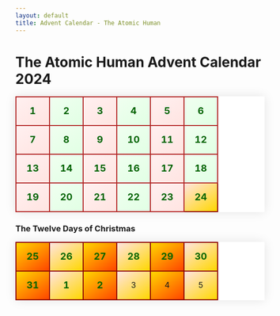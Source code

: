 ```yaml
---
layout: default
title: Advent Calendar - The Atomic Human
---
```


# The Atomic Human Advent Calendar 2024

<style>
  .advent-calendar {
  width: 100%;
  border-collapse: collapse;
  text-align: center;
  background-color: #fff;
  box-shadow: 0 0 20px rgba(0, 0, 0, 0.1);
}

.advent-calendar td {
  width: 50px;
  height: 50px;
  border: 2px solid #b22222; /* Dark red border */
  vertical-align: middle;
  background: linear-gradient(145deg, #f8f9fa 0%, #e9ecef 100%);
  position: relative;
  transition: all 0.3s ease;
}

.advent-calendar td:hover {
  background: linear-gradient(145deg, #ffe4e1 0%, #fff0f0 100%);
  transform: scale(1.05);
  z-index: 1;
}

.advent-calendar a {
  text-decoration: none;
  font-weight: bold;
  color: #006400; /* Dark green text */
  display: block;
  width: 100%;
  height: 100%;
  line-height: 50px;
  font-size: 1.2em;
}

.advent-calendar a:hover {
  color: #b22222; /* Dark red on hover */
}

/* Optional: Add some festive colors for specific dates */
.advent-calendar td:nth-child(odd) {
  background: linear-gradient(145deg, #fff0f0 0%, #ffe4e1 100%);
}

.advent-calendar td:nth-child(even) {
  background: linear-gradient(145deg, #f0fff0 0%, #e1ffe4 100%);
}

/* Special styling for December 24th */
.advent-calendar td[data-date="24"] {
  background: linear-gradient(145deg, #ffe4e1 0%, #ffd700 100%);
  border-color: #8b0000;
}
/* Special styling for December 25th */
.advent-calendar td[data-date="25"] {
  background: linear-gradient(145deg, #ffd700 0%, #ff4500 100%);
  border-color: #8b0000;
  height: 75px; /* Make it taller */
  font-size: 1.2em;
}

.twelve-days {
  width: 100%;
  border-collapse: collapse;
  text-align: center;
  background-color: #fff;
  box-shadow: 0 0 20px rgba(0, 0, 0, 0.1);
}

.twelve-days td {
  width: 50px;
  height: 50px;
  border: 2px solid #b22222; /* Dark red border */
  vertical-align: middle;
  background: linear-gradient(145deg, #f8f9fa 0%, #e9ecef 100%);
  position: relative;
  transition: all 0.3s ease;
}

.twelve-days td:hover {
  background: linear-gradient(145deg, #ffe4e1 0%, #fff0f0 100%);
  transform: scale(1.05);
  z-index: 1;
}

.twelve-days a {
  text-decoration: none;
  font-weight: bold;
  color: #006400; /* Dark green text */
  display: block;
  width: 100%;
  height: 100%;
  line-height: 50px;
  font-size: 1.2em;
}

.twelve-days a:hover {
  color: #b22222; /* Dark red on hover */
}

.twelve-days td:nth-child(even) {
  background: linear-gradient(145deg, #ffe4e1 0%, #ffd700 100%);
  border-color: #8b0000;
}
.twelve-days td:nth-child(odd) {
  background: linear-gradient(145deg, #ffd700 0%, #ff4500 100%);
  border-color: #8b0000;
}

.advent-calendar td[data-date="25"] a {
  font-size: 1.5em;
  line-height: 75px;
}
</style>
<table class="advent-calendar">
  <tbody>
    <tr>
      <td data-date="1"><a href="/images/dan-andrews-chapter-1/">1</a></td>
      <td data-date="2"><a href="/reflections/triple-cooked/">2</a></td>
      <td data-date="3"><a href="/reflections/why-write-a-book/">3</a></td>
      <td data-date="4"><a href="/images/dan-andrews-chapter-2/">4</a></td>
      <td data-date="5"><a href="/reflections/finite-horizons/">5</a></td>
      <td data-date="6"><a href="/images/dan-andrews-chapter-3/">6</a></td>
    </tr>
    <tr>
      <td data-date="7"><a href="/machine_reviews/the-onions-scathing-review-of-the-atomic-human/">7</a></td>
      <td data-date="8"><a href="/reflections/facebook-ai-lab-launch">8</a></td>
      <td data-date="9"><a href="/machine_reviews/fifeteen-diverse-amazon-reviews/">9</a></td>
      <td data-date="10"><a href="/reflections/art-is-human/">10</a></td>
      <td data-date="11"><a href="/reflections/the-morfey-loop/">11</a></td>
      <td data-date="12"><a href="/reflections/two-types-of-stochastic-parrot/">12</a></td>
    </tr>
    <tr>
      <td data-date="13"><a href="/reflections/the-subjectivity-of-superiority/">13</a></td>
      <td data-date="14"><a href="/reflections/racing-fast-and-slow/">14</a></td>
      <td data-date="15"><a href="/reflections/kappenball/">15</a></td>
      <td data-date="16"><a href="/reflections/balancing-reflective-and-reflexive/">16</a></td>
      <td data-date="17"><a href="/reflections/political-animals/">17</a></td>
      <td data-date="18"><a href="/reflections/a-retrospective-on-system-zero/">18</a></td>
    </tr>
    <tr>
      <td data-date="19"><a href="/reflections/spiritual-animals/">19</a></td>
      <td data-date="20"><a href="/reflections/the-great-ai-fallacy/">20</a></td>
      <td data-date="21"><a href="/reflections/artificial-general-nonsense/">21</a></td>
      <td data-date="22"><a href="/reflections/a-retrospective-on-digital-oligarchy/">22</a></td>
      <td data-date="23"><a href="/reflections/writing-the-atomic-human/">23</a></td>
      <td data-date="24"><a href="/reflections/playing-in-peoples-backyards/">24</a></td>
    </tr>
  </tbody>
</table>

### The Twelve Days of Christmas

<table class="twelve-days">
  <body>
    <tr>
      <td data-date="25"><a href="/reflections/who-is-stepping-up/">25</a></td>
      <td data-date="26"><a href="/reflections/purpose-people-projects-principles-process/">26</a></td>
      <td data-date="27"><a href="/initiatives/data-science-africa-i/">27</a></td>
      <td data-date="28"><a href="/initiatives/data-science-africa-ii/">28</a></td>
      <td data-date="29"><a href="/reflections/why-amazon/">29</a></td>
      <td data-date="30"><a href="/initiatives/accelerate-science/">30</a></td>
    </tr>
    <tr>
      <td data-date="31"><a href="/reflections/bridging-from-domain-experts-to-ai-capability/">31</a></td>
      <td data-date="1"><a href="/reflections/x-risk-decomposed-power-and-automation/">1</a></td>
      <td data-date="2"><a href-"/initiatives/data-trusts/">2</a></td>
      <td data-date="3">3</td>
      <td data-date="4">4</td>
      <td data-date="5">5</td>
    </tr>

  </body>
</table>
